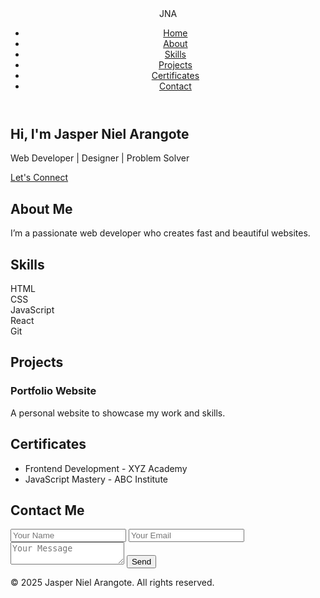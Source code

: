 <!DOCTYPE html>
<html lang="en">
<head>
  <meta charset="UTF-8" />
  <meta name="viewport" content="width=device-width, initial-scale=1.0"/>
  <title>Jasper Niel C. Arangote - Portfolio</title>
  <link rel="stylesheet" href="style.css"/>
</head>
<body>

  <header>
    <nav>
      <div class="logo">JNA</div>
      <ul>
        <li><a href="#home">Home</a></li>
        <li><a href="#about">About</a></li>
        <li><a href="#skills">Skills</a></li>
        <li><a href="#projects">Projects</a></li>
        <li><a href="#certificates">Certificates</a></li>
        <li><a href="#contact">Contact</a></li>
      </ul>
    </nav>
  </header>

  <section id="home" class="section">
    <div class="hero">
      <h1>Hi, I'm Jasper Niel Arangote</h1>
      <p>Web Developer | Designer | Problem Solver</p>
      <a href="#contact" class="cta-button">Let's Connect</a>
    </div>
  </section>

  <section id="about" class="section light">
    <h2>About Me</h2>
    <p>I’m a passionate web developer who creates fast and beautiful websites.</p>
  </section>

  <section id="skills" class="section">
    <h2>Skills</h2>
    <div class="skills-list">
      <div class="skill">HTML</div>
      <div class="skill">CSS</div>
      <div class="skill">JavaScript</div>
      <div class="skill">React</div>
      <div class="skill">Git</div>
    </div>
  </section>

  <section id="projects" class="section light">
    <h2>Projects</h2>
    <div class="project">
      <h3>Portfolio Website</h3>
      <p>A personal website to showcase my work and skills.</p>
    </div>
  </section>

  <section id="certificates" class="section">
    <h2>Certificates</h2>
    <ul>
      <li>Frontend Development - XYZ Academy</li>
      <li>JavaScript Mastery - ABC Institute</li>
    </ul>
  </section>

  <section id="contact" class="section light">
    <h2>Contact Me</h2>
    <form>
      <input type="text" placeholder="Your Name" required>
      <input type="email" placeholder="Your Email" required>
      <textarea placeholder="Your Message" required></textarea>
      <button type="submit">Send</button>
    </form>
  </section>

  <footer>
    <p>&copy; 2025 Jasper Niel Arangote. All rights reserved.</p>
  </footer>

</body>
</html>

